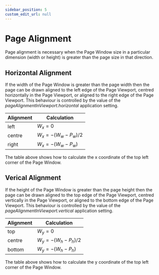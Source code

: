 ```yaml
---
sidebar_position: 5
custom_edit_url: null
---
```


# Page Alignment

Page alignment is necessary when the Page Window size in a particular dimension (width or height) is greater than the page size in that direction.

## Horizontal Alignment

If the width of the Page Window is greater than the page width then the page can be drawn aligned to the left edge of the Page Viewport, centred horizontally in the Page Viewport, or aligned to the right edge of the Page Viewport. This behaviour is controlled by the value of the _pageAlignmentInViewport.horizontal_ application setting.

| Alignment | Calculation              |
| --------- | ------------------------ |
| left      | $W_x = 0$                |
| centre    | $W_x = -(W_w - P_w) / 2$ |
| right     | $W_x = -(W_w - P_w)$     |

The table above shows how to calculate the x coordinate of the top left corner of the Page Window.

## Verical Alignment

If the height of the Page Window is greater than the page height then the page can be drawn aligned to the top edge of the Page Viewport, centred vertically in the Page Viewport, or aligned to the bottom edge of the Page Viewport. This behaviour is controlled by the value of the _pageAlignmentInViewport.vertical_ application setting.

| Alignment | Calculation              |
| --------- | ------------------------ |
| top       | $W_y = 0$                |
| centre    | $W_y = -(W_h - P_h) / 2$ |
| bottom    | $W_y = -(W_h - P_h)$     |

The table above shows how to calculate the y coordinate of the top left corner of the Page Window.
